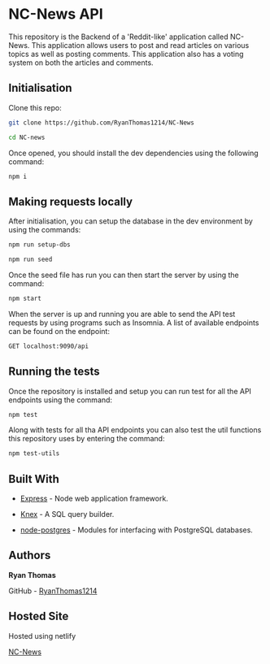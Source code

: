 # NC-News API

This repository is the Backend of a 'Reddit-like' application called NC-News. This application allows users to post and read articles on various topics as well as posting comments. This application also has a voting system on both the articles and comments.

## Initialisation

Clone this repo:

```bash
git clone https://github.com/RyanThomas1214/NC-News

cd NC-news
```

Once opened, you should install the dev dependencies using the following command:

```bash
npm i
```

## Making requests locally

After initialisation, you can setup the database in the dev environment by using the commands:

```bash
npm run setup-dbs

npm run seed
```

Once the seed file has run you can then start the server by using the command:

```bash
npm start
```

When the server is up and running you are able to send the API test requests by using programs such as Insomnia. A list of available endpoints can be found on the endpoint:

```bash
GET localhost:9090/api
```

## Running the tests

Once the repository is installed and setup you can run test for all the API endpoints using the command:

```bash
npm test
```

Along with tests for all tha API endpoints you can also test the util functions this repository uses by entering the command:

```bash
npm test-utils
```

## Built With

- [Express](https://expressjs.com/ "Express") - Node web application framework.

* [Knex](http://knexjs.org/ "Knex") - A SQL query builder.

* [node-postgres](https://node-postgres.com/ "node-postgres") - Modules for interfacing with PostgreSQL databases.

## Authors

**Ryan Thomas**

GitHub - [RyanThomas1214](https://github.com/RyanThomas1214 "RyanThomas1214")

## Hosted Site

Hosted using netlify

[NC-News](https://youthful-bell-236ead.netlify.com/ "NC-News")
